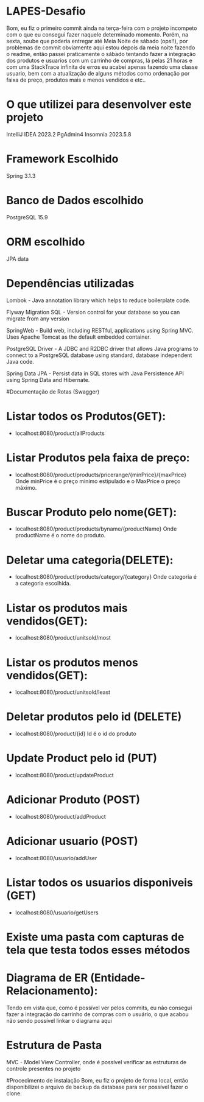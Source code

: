 # LAPES-Desafio

Bom, eu fiz o primeiro commit ainda na terça-feira com o projeto incompeto com o que eu consegui fazer naquele determinado momento. Porém, na sexta, soube que poderia entregar até Meia Noite de sábado (ops!!), por problemas de commit obviamente aqui estou depois da meia noite fazendo o readme, então passei praticamente o sábado tentando fazer a integração dos produtos e usuarios com um carrinho de compras, lá pelas 21 horas e com uma StackTrace infinita de erros eu acabei apenas fazendo uma classe usuario, bem com a atualização de alguns métodos como ordenação por faixa de preço, produtos mais e menos vendidos e etc..

# O que utilizei para desenvolver este projeto
IntelliJ IDEA 2023.2
PgAdmin4
Insomnia 2023.5.8

# Framework Escolhido
Spring 3.1.3
# Banco de Dados escolhido
PostgreSQL 15.9
# ORM escolhido
JPA data
# Dependências utilizadas
  Lombok - Java annotation library which helps to reduce boilerplate code. 
  
  Flyway Migration SQL - Version control for your database so you can migrate from any version      
 
  SpringWeb - Build web, including RESTful, applications using Spring MVC. Uses Apache Tomcat as the default embedded container.
  
  PostgreSQL Driver - A JDBC and R2DBC driver that allows Java programs to connect to a PostgreSQL database using standard, database independent Java code.
  
  Spring Data JPA - Persist data in SQL stores with Java Persistence API using Spring Data and Hibernate.

  #Documentação de Rotas (Swagger)

  # Listar todos os Produtos(GET):
  - localhost:8080/product/allProducts
  
  # Listar Produtos pela faixa de preço:
  - localhost:8080/product/products/pricerange/{minPrice}/{maxPrice}
    Onde minPrice é o preço minímo estipulado e o MaxPrice o preço máximo.
  
  # Buscar Produto pelo nome(GET):
-  localhost:8080/product/products/byname/{productName}
  Onde productName é o nome do produto.
# Deletar uma categoria(DELETE):
  -  localhost:8080/product/products/category/{category}
  Onde categoria é a categoria escolhida.

# Listar os produtos mais vendidos(GET):
  - localhost:8080/product/unitsold/most
# Listar os produtos menos vendidos(GET):
  -  localhost:8080/product/unitsold/least
# Deletar produtos pelo id (DELETE)
- localhost:8080/product/{id}
  Id é o id do produto
# Update Product pelo id (PUT)
 - localhost:8080/product/updateProduct

# Adicionar Produto (POST)
- localhost:8080/product/addProduct

# Adicionar usuario (POST)
- localhost:8080/usuario/addUser
# Listar todos os usuarios disponiveis (GET)
- localhost:8080/usuario/getUsers

# Existe uma pasta com capturas de tela que testa todos esses métodos

# Diagrama de ER (Entidade-Relacionamento):
Tendo em vista que, como é possível ver pelos commits, eu não consegui fazer a integração do carrinho de compras com o usuário, o que acabou não sendo possível linkar o diagrama aqui
# Estrutura de Pasta 
MVC - Model View Controller, onde é possível verificar as estruturas de controle presentes no projeto

#Procedimento de instalação
Bom, eu fiz o projeto de forma local, então disponibilizei o arquivo de backup da database para ser possível fazer o clone.


   
  
